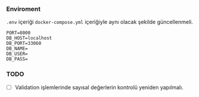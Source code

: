 ### Enviroment

`.env` içeriği `docker-compose.yml` içeriğiyle aynı olacak şekilde güncellenmeli.

```
PORT=8000
DB_HOST=localhost
DB_PORT=33060
DB_NAME=
DB_USER=
DB_PASS=
```

### TODO
- [ ] Validation işlemlerinde sayısal değerlerin kontrolü yeniden yapılmalı.
